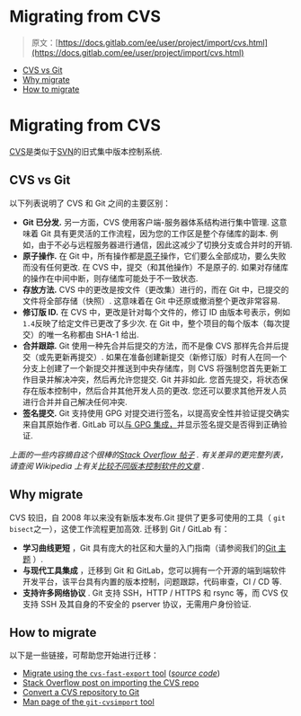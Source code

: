# Migrating from CVS

> 原文：[https://docs.gitlab.com/ee/user/project/import/cvs.html](https://docs.gitlab.com/ee/user/project/import/cvs.html)

*   [CVS vs Git](#cvs-vs-git)
*   [Why migrate](#why-migrate)
*   [How to migrate](#how-to-migrate)

# Migrating from CVS[](#migrating-from-cvs "Permalink")

[CVS](https://savannah.nongnu.org/projects/cvs)是类似于[SVN](svn.html)的旧式集中版本控制系统.

## CVS vs Git[](#cvs-vs-git "Permalink")

以下列表说明了 CVS 和 Git 之间的主要区别：

*   **Git 已分发.** 另一方面，CVS 使用客户端-服务器体系结构进行集中管理. 这意味着 Git 具有更灵活的工作流程，因为您的工作区是整个存储库的副本. 例如，由于不必与远程服务器进行通信，因此这减少了切换分支或合并时的开销.
*   **原子操作.** 在 Git 中，所有操作都是[原子](https://en.wikipedia.org/wiki/Atomic_commit)操作，它们要么全部成功，要么失败而没有任何更改. 在 CVS 中，提交（和其他操作）不是原子的. 如果对存储库的操作在中间中断，则存储库可能处于不一致状态.
*   **存放方法.** CVS 中的更改是按文件（更改集）进行的，而在 Git 中，已提交的文件将全部存储（快照）. 这意味着在 Git 中还原或撤消整个更改非常容易.
*   **修订版 ID.** 在 CVS 中，更改是针对每个文件的，修订 ID 由版本号表示，例如`1.4`反映了给定文件已更改了多少次. 在 Git 中，整个项目的每个版本（每次提交）的唯一名称都由 SHA-1 给出.
*   **合并跟踪.** Git 使用一种先合并后提交的方法，而不是像 CVS 那样先合并后提交（或先更新再提交）. 如果在准备创建新提交（新修订版）时有人在同一个分支上创建了一个新提交并推送到中央存储库，则 CVS 将强制您首先更新工作目录并解决冲突，然后再允许您提交. Git 并非如此. 您首先提交，将状态保存在版本控制中，然后合并其他开发人员的更改. 您还可以要求其他开发人员进行合并并自己解决任何冲突.
*   **签名提交.** Git 支持使用 GPG 对提交进行签名，以提高安全性并验证提交确实来自其原始作者. GitLab 可以[与 GPG 集成，](../repository/gpg_signed_commits/index.html)并显示签名提交是否得到正确验证.

*上面的一些内容摘自这个很棒的[Stack Overflow 帖子](https://stackoverflow.com/a/824241/974710) . 有关差异的更完整列表，请查阅 Wikipedia 上有关[比较不同版本控制软件的文章](https://en.wikipedia.org/wiki/Comparison_of_version_control_software) .*

## Why migrate[](#why-migrate "Permalink")

CVS 较旧，自 2008 年以来没有新版本发布.Git 提供了更多可使用的工具（ `git bisect`之一），这使工作流程更加高效. 迁移到 Git / GitLab 有：

*   **学习曲线更短** ，Git 具有庞大的社区和大量的入门指南（请参阅我们的[Git 主题](../../../topics/git/index.html) ）.
*   **与现代工具集成** ，迁移到 Git 和 GitLab，您可以拥有一个开源的端到端软件开发平台，该平台具有内置的版本控制，问题跟踪，代码审查，CI / CD 等.
*   **支持许多网络协议** . Git 支持 SSH，HTTP / HTTPS 和 rsync 等，而 CVS 仅支持 SSH 及其自身的不安全的 pserver 协议，无需用户身份验证.

## How to migrate[](#how-to-migrate "Permalink")

以下是一些链接，可帮助您开始进行迁移：

*   [Migrate using the `cvs-fast-export` tool](http://www.catb.org/~esr/reposurgeon/dvcs-migration-guide.html) ([*source code*](https://gitlab.com/esr/cvs-fast-export))
*   [Stack Overflow post on importing the CVS repo](https://stackoverflow.com/a/11490134/974710)
*   [Convert a CVS repository to Git](https://www.techrepublic.com/blog/linux-and-open-source/convert-cvs-repositories-to-git/)
*   [Man page of the `git-cvsimport` tool](https://mirrors.edge.kernel.org/pub/software/scm/git/docs/git-cvsimport.html)
